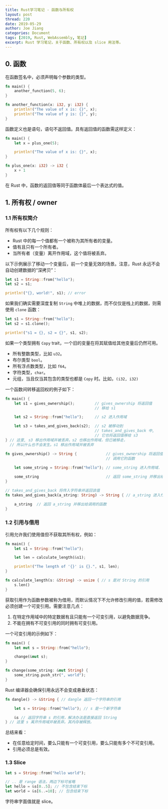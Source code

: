```yaml
---
title: Rust学习笔记 - 函数与所有权
layout: post
thread: 220
date: 2019-05-29
author: Joe Jiang
categories: Document
tags: [2019, Rust, WebAssembly, 笔记]
excerpt: Rust 学习笔记，关于函数、所有权以及 slice 用法等。
---
```


## 0. 函数

在函数签名中，必须声明每个参数的类型。

```rust
fn main() {
    another_function(5, 6);
}

fn another_function(x: i32, y: i32) {
    println!("The value of x is: {}", x);
    println!("The value of y is: {}", y);
}
```

函数定义也是语句，语句不返回值。具有返回值的函数需这样定义：

```rust
fn main() {
    let x = plus_one(5);

    println!("The value of x is: {}", x);
}

fn plus_one(x: i32) -> i32 {
    x + 1
}
```

在 Rust 中，函数的返回值等同于函数体最后一个表达式的值。

## 1. 所有权 / owner

### 1.1 所有权简介

所有权有以下几个规则：

* Rust 中的每一个值都有一个被称为其所有者的变量。
* 值有且只有一个所有者。
* 当所有者（变量）离开作用域，这个值将被丢弃。

以下示例展示了移动一个变量后，前一个变量无效的场景。注意，Rust 永远不会自动创建数据的“深拷贝”：

```rust
let s1 = String::from("hello");
let s2 = s1;

println!("{}, world!", s1); // error
```

如果我们确实需要深度复制 `String` 中堆上的数据，而不仅仅是栈上的数据，则需使用 `clone` 函数：

```rust
let s1 = String::from("hello");
let s2 = s1.clone();

println!("s1 = {}, s2 = {}", s1, s2);
```

如果一个类型拥有 `Copy` trait，一个旧的变量在将其赋值给其他变量后仍然可用。

* 所有整数类型，比如 `u32`。
* 布尔类型 `bool`。
* 所有浮点数类型，比如 `f64`。
* 字符类型，`char`。
* 元组，当且仅当其包含的类型也都是 `Copy` 时。比如，`(i32, i32)`

一个函数间转移返回权的例子如下：

```rust
fn main() {
    let s1 = gives_ownership();         // gives_ownership 将返回值
                                        // 移给 s1

    let s2 = String::from("hello");     // s2 进入作用域

    let s3 = takes_and_gives_back(s2);  // s2 被移动到
                                        // takes_and_gives_back 中, 
                                        // 它也将返回值移给 s3
} // 这里, s3 移出作用域并被丢弃。s2 也移出作用域，但已被移走，
  // 所以什么也不会发生。s1 移出作用域并被丢弃

fn gives_ownership() -> String {             // gives_ownership 将返回值移动给
                                             // 调用它的函数
 
    let some_string = String::from("hello"); // some_string 进入作用域.

    some_string                              // 返回 some_string 并移出给调用的函数
}

// takes_and_gives_back 将传入字符串并返回该值
fn takes_and_gives_back(a_string: String) -> String { // a_string 进入作用域

    a_string  // 返回 a_string 并移出给调用的函数
}
```

### 1.2 引用与借用

引用允许我们使用值但不获取其所有权，例如：

```rust
fn main() {
    let s1 = String::from("hello");

    let len = calculate_length(&s1);

    println!("The length of '{}' is {}.", s1, len);
}

fn calculate_length(s: &String) -> usize { // s 是对 String 的引用
    s.len()
}
```

获取引用作为函数参数被称为借用，而默认情况下不允许修改引用的值，若需修改必须创建一个可变引用。需要注意几点：

1. 在特定作用域中的特定数据有且只能有一个可变引用，以避免数据竞争。
2. 不能在拥有不可变引用的同时拥有可变引用。

一个可变引用的示例如下：

```rust
fn main() {
    let mut s = String::from("hello");

    change(&mut s);
}

fn change(some_string: &mut String) {
    some_string.push_str(", world");
}
```

Rust 编译器会确保引用永远不会变成悬垂状态：

```rust
fn dangle() -> &String { // dangle 返回一个字符串的引用

    let s = String::from("hello"); // s 是一个新字符串

    &s // 返回字符串 s 的引用，解决办法是直接返回 String
} // 这里 s 离开作用域并被丢弃。其内存被释放。
```

总结来看：

* 在任意给定时间，要么只能有一个可变引用，要么只能有多个不可变引用。
* 引用必须总是有效。

### 1.3 Slice

```rust
let s = String::from("hello world");

// .. 是 range 语法，两边下标可省略
let hello = &s[0..5]; // 不包含结束下标
let world = &s[6..=10]; // 包含结束下标
```

字符串字面值就是 slice。